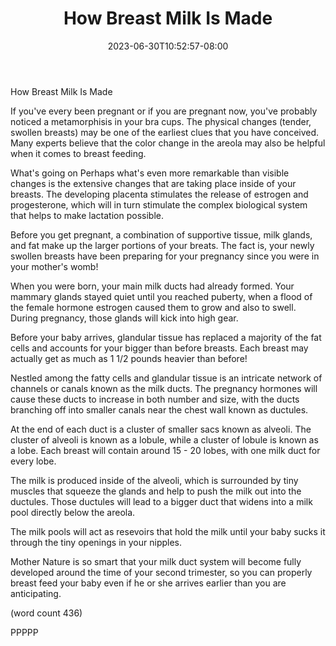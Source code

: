 ﻿---
title: "How Breast Milk Is Made"
date: 2023-06-30T10:52:57-08:00
description: "Breast Feeding Tips for Web Success"
featured_image: "/images/Breast Feeding.jpg"
tags: ["Breast Feeding"]
---

How Breast Milk Is Made

If you've every been pregnant or if you are pregnant
now, you've probably noticed a metamorphisis in your
bra cups.  The physical changes (tender, swollen 
breasts) may be one of the earliest clues that you
have conceived.  Many experts believe that the color
change in the areola may also be helpful when it
comes to breast feeding.

What's going on
Perhaps what's even more remarkable than visible
changes is the extensive changes that are taking 
place inside of your breasts.  The developing 
placenta stimulates the release of estrogen and 
progesterone, which will in turn stimulate the 
complex biological system that helps to make lactation
possible.

Before you get pregnant, a combination of supportive
tissue, milk glands, and fat make up the larger
portions of your breats.  The fact is, your newly
swollen breasts have been preparing for your 
pregnancy since you were in your mother's womb!

When you were born, your main milk ducts had already
formed.  Your mammary glands stayed quiet until
you reached puberty, when a flood of the female
hormone estrogen caused them to grow and also to
swell.  During pregnancy, those glands will kick
into high gear.

Before your baby arrives, glandular tissue has 
replaced a majority of the fat cells and accounts
for your bigger than before breasts.  Each breast
may actually get as much as 1 1/2 pounds heavier
than before!

Nestled among the fatty cells and glandular tissue
is an intricate network of channels or canals known
as the milk ducts.  The pregnancy hormones will 
cause these ducts to increase in both number and
size, with the ducts branching off into smaller
canals near the chest wall known as ductules.

At the end of each duct is a cluster of smaller
sacs known as alveoli.  The cluster of alveoli is
known as a lobule, while a cluster of lobule is
known as a lobe.  Each breast will contain around
15 - 20 lobes, with one milk duct for every lobe.

The milk is produced inside of the alveoli, which
is surrounded by tiny muscles that squeeze the
glands and help to push the milk out into the
ductules.  Those ductules will lead to a bigger
duct that widens into a milk pool directly below
the areola.

The milk pools will act as resevoirs that hold the
milk until your baby sucks it through the tiny 
openings in your nipples.  

Mother Nature is so smart that your milk duct
system will become fully developed around the time
of your second trimester, so you can properly 
breast feed your baby even if he or she arrives
earlier than you are anticipating.

(word count 436)

PPPPP


